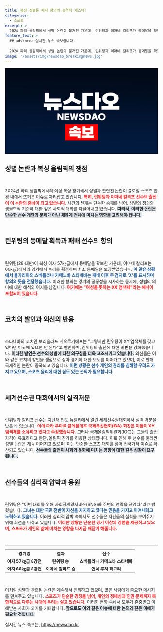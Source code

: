 ```yaml
---
title: 복싱 성별론 패자 항의의 충격적 제스처!
categories:
  - 스포츠
excerpt: >
  2024 파리 올림픽에서 성별 논란이 불거진 가운데, 린위팅과 이마네 칼리프가 동메달을 확정지었다. 경기를 마친 스타네바는 두 검지를 엇갈리게 교차하며 강한 항의의사를 전했다. 과연 이들의 성별 이슈는 어떻게 전개될까?
feature_text: >
  ## adskorea 실시간 뉴스 속보입니다.

  2024 파리 올림픽에서 성별 논란이 불거진 가운데, 린위팅과 이마네 칼리프가 동메달을 확정지었다. 경기를 마친 스타네바는 두 검지를 엇갈리게 교차하며 강한 항의의사를 전했다. 과연 이들의 성별 이슈는 어떻게 전개될까?
image: '/assets/img/newsdao_breakingnews.jpg'
---
```


<p><img src="/assets/img/newsdao_breakingnews.jpg" alt="adskorea 속보" /></p>

<h2 data-ke-size="size26">성별 논란과 복싱 올림픽의 쟁점</h2>

<p data-ke-size="size16">&nbsp;</p> 

<p>2024년 파리 올림픽에서의 여성 복싱 경기에서 성별과 관련된 논란이 글로벌 스포츠 환경 내에서 뜨거운 이슈로 자리잡고 있습니다. <b><span style="color: #ee2323;">특히, 린위팅과 이마네 칼리프 선수의 출전이 이 논란의 중심이 되고 있습니다.</span></b> 사건의 전개는 단순한 승패를 넘어, 성별의 정의와 생물학적 기준에 대한 깊은 사회적 대화를 이끌어내고 있습니다. <b><span style="background-color: #21538527;">따라서, 이러한 논란은 단순한 선수 개인의 문제가 아닌 체육계 전체에 미치는 영향을 고려해야 합니다.</span></b> </p>

<p data-ke-size="size16">&nbsp;</p> 

<h2 data-ke-size="size26">린위팅의 동메달 획득과 패배 선수의 항의</h2>

<p data-ke-size="size16">&nbsp;</p> 

<p>린위팅(28·대만)이 복싱 여자 57㎏급에서 동메달을 확보한 가운데, 이마네 칼리프는 66㎏급에서의 경기에서 승리를 확정하며 최소 동메달을 보장받았습니다. <b><span style="color: #1a5490;">이 같은 상황에서 불가리아의 스베틀라나 카메노바 스타네바는 패배 이후 두 검지로 'X'를 표시하며 항의의 뜻을 전달했습니다.</span></b> 이러한 항의는 경기의 공정성을 시사하는 동시에, 성별의 의미에 대한 해석의 여지를 남깁니다. <b><span style="color: #ee2323;">여기에는 "여성을 뜻하는 XX 염색체"라는 해석이 포함되어 있습니다.</span></b> </p>

<p data-ke-size="size16">&nbsp;</p> 

<h2 data-ke-size="size26">코치의 발언과 외신의 반응</h2>

<p data-ke-size="size16">&nbsp;</p> 

<p>스타네바의 코치인 보리슬라프 게오르기에프는 "그렇지만 린위팅이 XY 염색체를 갖고 있다면 이곳에 있으면 안 된다"고 발언하며, 린위팅의 출전에 대한 비판을 강화했습니다. <b><span style="background-color: #21538527;">이러한 발언은 선수의 성별에 대한 의구심을 더욱 고조시키고 있습니다.</span></b> 외신들은 이와 같은 코치의 발언을 쟁점으로 삼아 경기에 대한 보도를 이어가고 있으며, 이로 인해 국제적인 논란이 증폭되고 있습니다. <b><span style="color: #1a5490;">이런 상황은 선수 개인의 권리를 침해할 우려도 가지고 있으며, 스포츠 윤리에 대한 심도 있는 논의가 필요합니다.</span></b> </p>

<p data-ke-size="size16">&nbsp;</p> 

<h2 data-ke-size="size26">세계선수권 대회에서의 실격처분</h2>

<p data-ke-size="size16">&nbsp;</p> 

<p>린위팅과 칼리프 선수는 지난해 인도 뉴델리에서 열린 세계선수권대회에서 실격 처분을 받은 바 있습니다. <b><span style="color: #ee2323;">이에 따라 우마르 클레믈레프 국제복싱협회(IBA) 회장은 이들이 XY 염색체를 소유하고 있다고 주장했습니다.</span></b> 그러나 국제올림픽위원회(IOC)는 그들의 출전 자격이 유효하다고 판단, 올림픽 참가를 허용한 상태입니다. 이로 인해 두 선수를 둘러싼 성별 논란은 계속 이어지고 있으며, 이는 단순한 스포츠 대회를 넘어 전국가적 이슈로 확산되고 있습니다. <b><span style="background-color: #21538527;">선수들의 출전이 사회와 문화에 미치는 영향에 대한 깊은 성찰이 요구됩니다.</span></b> </p>

<p data-ke-size="size16">&nbsp;</p> 

<h2 data-ke-size="size26">선수들의 심리적 압박과 응원</h2>

<p data-ke-size="size16">&nbsp;</p> 

<p>린위팅은 "이번 대회를 위해 사회관계망서비스(SNS)와 주변의 연락을 끊었다"라고 밝혔습니다. <b><span style="color: #1a5490;">그녀는 대만 국민 전반이 자신을 지지하고 있다는 믿음을 가지고 이겨내려고 노력하고 있습니다.</span></b> 이러한 심리적 압박 속에서도 선수들은 자신들의 실력을 보여주기 위해 최선을 다하고 있습니다. <b><span style="color: #ee2323;">이러한 상황은 단순한 경기 이상의 경험을 제공하고 있으며, 스포츠가 개인의 삶에 미치는 영향을 다시금 깨닫게 해줍니다.</span></b> </p>

<p data-ke-size="size16">&nbsp;</p> 

<hr>

<table style="width: 100%; border-collapse: collapse;">
<tr>
<td style="text-align: center; height: 17px;"><b>경기명</b></td>
<td style="text-align: center; height: 17px;"><b>결과</b></td>
<td style="text-align: center; height: 17px;"><b>선수</b></td>
</tr>
<tr>
<td style="text-align: center; height: 17px;"><b>여자 57㎏급 8강전</b></td>
<td style="text-align: center; height: 17px;"><b>린위팅 승</b></td>
<td style="text-align: center; height: 17px;"><b>스베틀라나 카메노바 스타네바</b></td>
</tr>
<tr>
<td style="text-align: center; height: 17px;"><b>여자 66㎏급 8강전</b></td>
<td style="text-align: center; height: 17px;"><b>이마네 칼리프 승</b></td>
<td style="text-align: center; height: 17px;"><b>언너 루처 허모리</b></td>
</tr>
</table>

<p data-ke-size="size16">&nbsp;</p> 

<p>이처럼 성별과 관련된 논란은 계속해서 진화하고 있으며, 많은 사람에게 중요한 메시지를 던져주고 있습니다. <b><span style="color: #ee2323;">스포츠가 단순한 경쟁을 넘어, 개인의 정체성과 인권 문제까지 복합적으로 다루는 시대에 우리는 살고 있습니다.</span></b> 이러한 변화 속에서 모두가 존중받고 이해받는 사회가 되기를 기대합니다. <b><span style="background-color: #21538527;">앞으로도 이와 같은 이슈에 대한 논의와 깊은 이해가 필요할 것입니다.</span></b></p>
실시간 뉴스 속보는, <a href="https://newsdao.kr" rel="dofollow">https://newsdao.kr</a>


